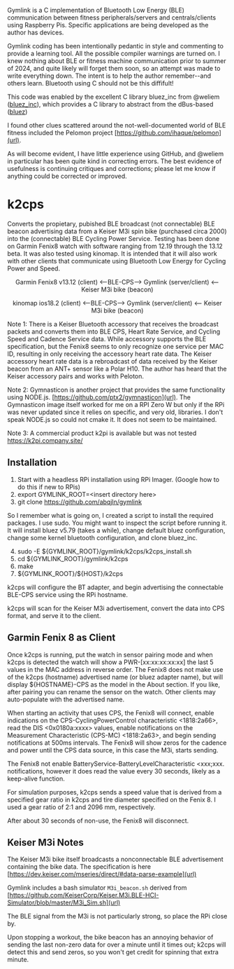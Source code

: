 Gymlink is a C implementation of Bluetooth Low Energy (BLE) communication between fitness peripherals/servers and centrals/clients using Raspberry Pis. Specific applications are being developed as the author has devices.

Gymlink coding has been intentionally pedantic in style and commenting to provide a learning tool. All the possible compiler warnings are turned on. I knew nothing about BLE or fitness machine communication prior to summer of 2024, and quite likely will forget them soon, so an attempt was made to write everything down. The intent is to help the author remember--and others learn. Bluetooth using C should not be this diffifult!

This code was enabled by the excellent C library bluez_inc from @weliem ([bluez_inc](https://github.com/weliem/bluez_inc)), which provides a C library to abstract from the dBus-based ([bluez](https://github.com/bluez/bluez))

I found other clues scattered around the not-well-documented world of BLE fitness included the Pelomon project [https://github.com/ihaque/pelomon](url).

As will become evident, I have little experience using GitHub, and @weliem in particular has been quite kind in correcting errors. The best evidence of usefulness is continuing critiques and corrections; please let me know if anything could be corrected or improved.

# k2cps
Converts the propietary, pubished BLE broadcast (not connectable) BLE beacon advertising data from a Keiser M3i spin bike (purchased circa 2000) into the (connectable) BLE Cycling Power Service. Testing has been done on Garmin Fenix8 watch with software ranging from 12.19 through the 13.12 beta. It was also tested using kinomap. It is intended that it will also work with other clients that communicate using Bluetooth Low Energy for Cycling Power and Speed.

<p align="center">Garmin Fenix8 v13.12 (client) <--BLE-CPS--> Gymlink (server/client) <-- Keiser M3i bike (beacon)</p>

<p align="center">kinomap ios18.2 (client) <--BLE-CPS--> Gymlink (server/client) <-- Keiser M3i bike (beacon)</p>


Note 1: There is a Keiser Bluetooth accessory that receives the broadcast packets and converts them into BLE CPS, Heart Rate Service, and Cycling Speed and Cadence Service data. While accessory supports the BLE specification, but the Fenix8 seems to only recognize one service per MAC ID, resulting in only receiving the accessory heart rate data. The Keiser accessory heart rate data is a rebroadcast of data received by the Keiser beacon from an ANT+ sensor like a Polar H10. The author has heard that the Keiser accessory pairs and works with Peloton.

Note 2: Gymnasticon is another project that provides the same functionality using NODE.js. [https://github.com/ptx2/gymnasticon](url). The Gymnasticon image itself worked for me on a RPI Zero W but only if the RPi was never updated since it relies on specific, and very old, libraries. I don't speak NODE.js so could not cmake it. It does not seem to be maintained.

Note 3: A commercial product k2pi is available but was not tested https://k2pi.company.site/

## Installation
1) Start with a headless RPi installation using RPi Imager. (Google how to do this if new to RPis)
2) export GYMLINK_ROOT=\<insert directory here\>
3) git clone https://github.com/abqjln/gymlink

So I remember what is going on, I created a script to install the required packages. I use sudo. You might want to inspect the script before running it. It will install bluez v5.79 (takes a while), change default bluez configuration, change some kernel bluetooth configuration, and clone bluez_inc.

4) sudo -E ${GYMLINK_ROOT}/gymlink/k2cps/k2cps_install.sh
8) cd ${GYMLINK_ROOT}/gymlink/k2cps
9) make
10) \${GYMLINK_ROOT}/${HOST}/k2cps

k2cps will configure the BT adapter, and begin advertising the connectable BLE-CPS service using the RPi hostname.

k2cps will scan for the Keiser M3i advertisement, convert the data into CPS format, and serve it to the client.

## Garmin Fenix 8 as Client

Once k2cps is running, put the watch in sensor pairing mode and when k2cps is detected the watch will show a PWR-[xx:xx:xx:xx:xx] the last 5 values in the MAC address in reverse order. The Fenix8 does not make use of the k2cps (hostname) advertised name (or bluez adapter name), but will display ${HOSTNAME}-CPS as the model in the About section. If you like, after pairing you can rename the sensor on the watch. Other clients may auto-populate with the advertised name.

When starting an activity that uses CPS, the Fenix8 will connect, enable indications on the CPS-CyclingPowerControl characteristic <1818:2a66>, read the DIS <0x0180a:xxxx> values, enable notifications on the Measurement Characteristic (CPS-MC) <1818:2a63>, and begin sending notifications at 500ms intervals. The Fenix8 will show zeros for the cadence and power until the CPS data source, in this case the M3i, starts sending.<br/>

The Fenix8 not enable BatteryService-BatteryLevelCharacteristic <xxx;xxx. notifications, however it does read the value every 30 seconds, likely as a keep-alive function.<br/>

For simulation purposes, k2cps sends a speed value that is derived from a specified gear ratio in k2cps and tire diameter specified on the Fenix 8. I used a gear ratio of 2:1 and 2096 mm, respectively.

After about 30 seconds of non-use, the Fenix8 will disconnect.

## Keiser M3i Notes
The Keiser M3i bike itself broadcasts a nonconnectable BLE advertisement containing the bike data. The specification is here  [https://dev.keiser.com/mseries/direct/#data-parse-example](url)

Gymlink includes a bash simulator `M3i_beacon.sh` derived from 
[https://github.com/KeiserCorp/Keiser.M3i.BLE-HCI-Simulator/blob/master/M3i_Sim.sh](url)

The BLE signal from the M3i is not particularly strong, so place the RPi close by.

Upon stopping a workout, the bike beacon has an annoying behavior of sending the last non-zero data for over a minute until it times out; k2cps will detect this and send zeros, so you won't get credit for spinning that extra minute.<br/>


